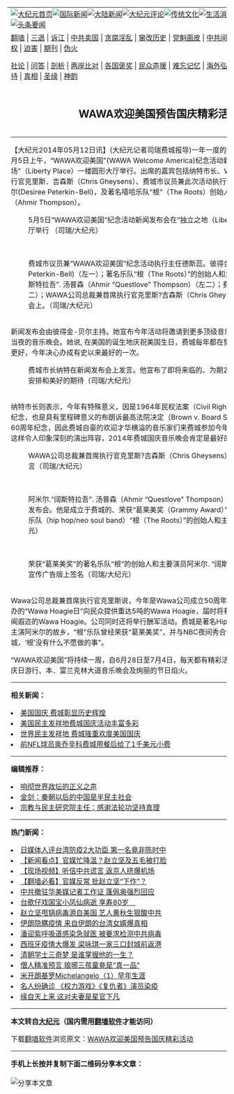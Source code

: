 <a name="1" id="1" target="_blank"></a><span id="1"></span>
<table align=center border="0"><tr><td colspan="2" VALIGN=TOP><a href="https://github.com/mgisno386/djy/blob/master/gb/nf1351518.md#1"><img src="https://raw.githubusercontent.com/mgisno386/www/master/t/djy/1.jpg" title="大纪元首页" alt="大纪元首页"></a><a href="https://github.com/mgisno386/djy/blob/master/gb/n24hr.md#1"><img src="https://raw.githubusercontent.com/mgisno386/www/master/t/djy/3.jpg" title="国际新闻" alt="国际新闻"></a><a href="https://github.com/mgisno386/djy/blob/master/gb/nsc413.md#1"><img src="https://raw.githubusercontent.com/mgisno386/www/master/t/djy/4.jpg" title="大陆新闻" alt="大陆新闻"></a><a href="https://github.com/mgisno386/djy/blob/master/gb/news392.md#1"><img src="https://raw.githubusercontent.com/mgisno386/www/master/t/djy/5.jpg" title="大纪元评论" alt="大纪元评论"></a><a href="https://github.com/mgisno386/djy/blob/master/gb/news2007.md#1"><img src="https://raw.githubusercontent.com/mgisno386/www/master/t/djy/6.jpg" title="传统文化" alt="传统文化"></a><a href="https://github.com/mgisno386/djy/blob/master/gb/news2008.md#1"><img src="https://raw.githubusercontent.com/mgisno386/www/master/t/djy/7.jpg" title="生活消费" alt="生活消费"></a><a href="https://github.com/mgisno386/djy/blob/master/gb/ncyule.md#1"><img src="https://raw.githubusercontent.com/mgisno386/www/master/t/djy/8.jpg" title="娱乐休闲" alt="娱乐休闲"></a><a href="https://github.com/mgisno386/djy/blob/master/gb/nsc1002.md#1"><img src="https://raw.githubusercontent.com/mgisno386/www/master/t/djy/9.jpg" title="健康" alt="健康"></a><a href="https://github.com/mgisno386/djy/blob/master/gb/nf6092.md#1"><img src="https://raw.githubusercontent.com/mgisno386/www/master/t/djy/10a.jpg" title="独家" alt="独家"></a><a href="https://github.com/mgisno386/djy/blob/master/gb/nf4514.md#1"><img src="https://raw.githubusercontent.com/mgisno386/www/master/t/djy/12a.jpg" title="头条要闻" alt="头条要闻"></a></td></tr>
<tr><td colspan="2" VALIGN=TOP><a target="_blank" href="https://github.com/mgisno386/www/blob/master/README.md?zsrh#1">翻墙</a> | <a target="_blank" href="https://github.com/mgisno386/djy/blob/master/gb/nf5657.md#1">三退</a> | <a target="_blank" href="https://github.com/mgisno386/djy/blob/master/gb/nf6124.md#1">诉江</a> | <a target="_blank" href="https://github.com/mgisno386/djy/blob/master/gb/nf1176117.md#1">中共卖国</a> | <a target="_blank" href="https://github.com/mgisno386/djy/blob/master/gb/nf5773.md#1">贪腐淫乱</a> | <a target="_blank" href="https://github.com/mgisno386/djy/blob/master/gb/nf1176115.md#1">窜改历史</a> | <a target="_blank" href="https://github.com/mgisno386/djy/blob/master/gb/nf1176107.md#1">党魁画皮</a> | <a target="_blank" href="https://github.com/mgisno386/djy/blob/master/gb/nf1320400.md#1">中共间谍</a> | <a target="_blank" href="https://github.com/mgisno386/djy/blob/master/gb/nf1176114.md#1">破坏传统</a> | <a target="_blank" href="https://github.com/mgisno386/ntdtv/blob/master/gb/prog447_1.md#1">恶贯满盈</a> | <a target="_blank" href="https://github.com/mgisno386/djy/blob/master/gb/ncid278.md#1">人权</a> | <a target="_blank" href="https://github.com/mgisno386/djy/blob/master/gb/nf1176111.md#1">迫害</a> | <a target="_blank" href="https://gitlab.com/szzdlab/mh-qikan/blob/master/README.md#1">期刊</a> | <a target="_blank" href="https://github.com/mgisno386/djy/blob/master/gb/nf5562.md#1">伪火</a></p><p><a target="_blank" href="https://github.com/mgisno386/djy/blob/master/gb/9p.md#1">社论</a> | <a target="_blank" href="https://github.com/mgisno386/djy/blob/master/gb/nf4378.md#1">问答</a> | <a target="_blank" href="https://github.com/mgisno386/djy/blob/master/gb/nf5792.md#1">剖析</a> | <a target="_blank" href="https://github.com/mgisno386/djy/blob/master/gb/nf5735.md#1">两岸比对</a> | <a target="_blank" href="https://github.com/mgisno386/djy/blob/master/gb/nf6119.md#1">各国褒奖</a> | <a target="_blank" href="https://github.com/mgisno386/djy/blob/master/gb/nf6120.md#1">民众声援</a> | <a target="_blank" href="https://github.com/mgisno386/djy/blob/master/gb/nf1188594.md#1">难忘记忆</a> | <a target="_blank" href="https://github.com/mgisno386/djy/blob/master/gb/nf3180.md#1">海外弘传</a> | <a target="_blank" href="https://github.com/mgisno386/djy/blob/master/gb/nf5410.md#1">万人上访</a> | <a target="_blank" href="https://github.com/mgisno386/www/blob/master/README.md?zsrh#1">平台首页</a> | <a target="_blank" href="https://github.com/mgisno386/djy/blob/master/gb/nf4386.md#1">支持</a> | <a target="_blank" href="https://github.com/mgisno386/djy/blob/master/gb/nf4389.md#1">真相</a> | <a target="_blank" href="https://github.com/mgisno386/djy/blob/master/gb/nf5790.md#1">圣缘</a> | <a target="_blank" href="https://github.com/mgisno386/djy/blob/master/gb/nf4786.md#1">神韵</a></td></tr>
<tr><td VALIGN=TOP width="626"><h2 align=center>WAWA欢迎美国预告国庆精彩活动</h2>

<h6></h6>
<hr>
	<p>【大纪元2014年05月12日讯】(大纪元记者司瑞<ahref="https://github.com/mgisno386/djy/blob/master/gb/tag/%E8%B4%B9%E5%9F%8E.md#1">费城</a>报导)一年一度的<ahref="https://github.com/mgisno386/djy/blob/master/gb/tag/%E7%BE%8E%E5%9B%BD.md#1">美国</a><ahref="https://github.com/mgisno386/djy/blob/master/gb/tag/%E5%9B%BD%E5%BA%86.md#1">国庆</a>节即将来临。5月5日上午，“WAWA欢迎<ahref="https://github.com/mgisno386/djy/blob/master/gb/tag/%E7%BE%8E%E5%9B%BD.md#1">美国</a>”(WAWA Welcome America)纪念活动新闻发布会在“自由广场”（Liberty Place）一楼圆形大厅举行。出席的嘉宾包括纳特市长、WAWA公司总裁兼首席执行官克里斯．吉森斯（Chris Gheysens）、<ahref="https://github.com/mgisno386/djy/blob/master/gb/tag/%E8%B4%B9%E5%9F%8E.md#1">费城</a>市议员兼此次活动执行主任德斯蕊．彼得金-贝尔(Desiree Peterkin-Bell)，及著名嘻哈乐队“根”（The Roots）创始人兼主演阿米尔．汤普森（Ahmir Thompson）。<br />
	<figure id="attachment_5732620" aria-describedby="caption-attachment-5732620" style="width: 600px" class="wp-caption aligncenter"><ahref=" https://i.epochtimes.com/assets/uploads/2014/05/1405120958392088-600x450.jpg" target="_blank" rel="noreferrer noopener"></a><figcaption id="caption-attachment-5732620" class="wp-caption-text">5月5日“WAWA欢迎美国”纪念活动新闻发布会在“独立之地（Liberty Place）”一楼大厅举行 （司瑞/大纪元）</figcaption></figure><br />
	<figure id="attachment_5732627" aria-describedby="caption-attachment-5732627" style="width: 600px" class="wp-caption aligncenter"><ahref=" https://i.epochtimes.com/assets/uploads/2014/05/1405121000282088-600x450.jpg" target="_blank" rel="noreferrer noopener"></a><figcaption id="caption-attachment-5732627" class="wp-caption-text">费城市议员兼“WAWA欢迎美国”纪念活动执行主任德斯蕊。彼得金-贝尔(Desiree Peterkin-Bell)（左一）；著名乐队“根（The Roots）”的创始人和主要演员阿米尔. ”阔斯特拉吾”. 汤普森（Ahmir “Questlove” Thompson）（左二）；费城市长纳特（右二）；WAWA公司总裁兼首席执行官克里斯?吉森斯（Chris Gheysens）在新闻发布会上。（司瑞/大纪元）</figcaption></figure><br />新闻发布会由彼得金-贝尔主持。她宣布今年活动将邀请到更多顶级音乐明星及团体参加独立日当夜的音乐晚会。她说, 在美国的诞生地庆祝美国生日，费城每年都在努力将活动办得比上一年更好，今年决心办成有史以来最好的一次。<br />
	<figure id="attachment_5732634" aria-describedby="caption-attachment-5732634" style="width: 600px" class="wp-caption aligncenter"><ahref=" https://i.epochtimes.com/assets/uploads/2014/05/1405121002022088-600x450.jpg" target="_blank" rel="noreferrer noopener"></a><figcaption id="caption-attachment-5732634" class="wp-caption-text">费城市长纳特在新闻发布会上发言。他宣布了即将来临的、为期2周的<ahref="https://github.com/mgisno386/djy/blob/master/gb/tag/%E5%9B%BD%E5%BA%86.md#1">国庆</a>庆祝活动安排和美好的期待（司瑞/大纪元）</figcaption></figure><br />纳特市长则表示，今年有特殊意义，因是1964年民权法案（Civil Rights Act of 1964）50周年纪念，也是具有里程碑意义的布朗诉最高法院决定（Brown v. Board Supreme Court decision）60周年纪念，因此费城自豪的欢迎才华横溢的音乐家们来费城参加今年有特别意义的国庆活动。这样令人印象深刻的演出阵容，2014年费城国庆音乐晚会肯定是最好的。<br />
	<figure id="attachment_5732640" aria-describedby="caption-attachment-5732640" style="width: 600px" class="wp-caption aligncenter"><ahref=" https://i.epochtimes.com/assets/uploads/2014/05/1405121003382088-600x450.jpg" target="_blank" rel="noreferrer noopener"></a><figcaption id="caption-attachment-5732640" class="wp-caption-text">WAWA公司总裁兼首席执行官克里斯?吉森斯（Chris Gheysens）在新闻发布会上发言（司瑞/大纪元）</figcaption></figure><br />
	<figure id="attachment_5732645" aria-describedby="caption-attachment-5732645" style="width: 600px" class="wp-caption aligncenter"><ahref=" https://i.epochtimes.com/assets/uploads/2014/05/1405121001232088-600x450.jpg" target="_blank" rel="noreferrer noopener"></a><figcaption id="caption-attachment-5732645" class="wp-caption-text">阿米尔.“阔斯特拉吾”. 汤普森（Ahmir “Questlove” Thompson）作为嘉宾参加新闻发布会。他是成立于费城的、荣获“葛莱美奖（Grammy Award）” 的、著名Hip Hop/乐队（hip hop/neo soul band）“根（The Roots）”的创始人和主要演员（司瑞/大纪元）</figcaption></figure><br />
	<figure id="attachment_5732651" aria-describedby="caption-attachment-5732651" style="width: 600px" class="wp-caption aligncenter"><ahref=" https://i.epochtimes.com/assets/uploads/2014/05/1405120959332088-600x450.jpg" target="_blank" rel="noreferrer noopener"></a><figcaption id="caption-attachment-5732651" class="wp-caption-text">荣获“葛莱美奖”的著名乐队“根”的创始人和主要演员阿米尔. “阔斯特拉吾”. 汤普森在宣传广告版上签名（司瑞/大纪元）</figcaption></figure><br />Wawa公司总裁兼首席执行官克里斯说，今年是Wawa公司成立50周年纪念。公司将在7月2日举办的“Wawa Hoagie日”向民众提供重达5吨的Wawa Hoagie，届时将有1万7千人可以品尝到名闻遐迩的Wawa Hoagie。公司同时还将举行酬军活动。费城是著名Hip Hop乐队“根”的创始人兼主演阿米尔的故乡，“根”乐队曾经荣获“葛莱美奖”，并与NBC夜间秀合作。阿米尔表示，“对费城，‘根’没有什么不愿做的事”。</p>
<p>“WAWA欢迎美国”将持续一周，自6月28日至7月4日，每天都有精彩活动，高潮将是7月4日国庆日游行、本．富兰克林大道音乐晚会及绚丽的节日焰火。</p>
	
<hr>


<strong>相关新闻：</strong>
<li><a href="https://github.com/mgisno386/djy/blob/master/gb/11/7/6/n3306797.md#1">美国国庆 费城彰显历史辉煌</a></li>
<li><a href="https://github.com/mgisno386/djy/blob/master/gb/12/7/7/n3629696.md#1">美国民主发祥地费城国庆活动丰富多彩</a></li>
<li><a href="https://github.com/mgisno386/djy/blob/master/gb/13/7/6/n3910097.md#1">世界民主发祥地 费城隆重欢度美国国庆</a></li>
<li><a href="https://github.com/mgisno386/djy/blob/master/gb/22/6/23/n13766085.md#1">前NFL球员奥乔辛科费城用餐后给了1千美元小费</a></li>
<hr>


<strong>编辑推荐：</strong>
<li><a href="https://github.com/ychojm359/ntdtv/blob/master/gb/2020/01/05/a102745738.md#1" target="_blank">响彻世界政坛的正义之声</a>  </li><li><a href="https://github.com/tsiac2612/djy/blob/master/gb/18/1/5/n10026687.md#1" target="_blank">金剑：秦朝以后的中国是半民主社会</a></li><li><a href="https://github.com/tsiac2612/djy/blob/master/gb/19/7/20/n11397207.md#1" target="_blank">宗教与民主研究院主任：感谢法轮功坚持真理</a></li>
<hr>

<strong>热门新闻：</strong>
<li><a href="https://github.com/mgisno386/djy/blob/master/gb/20/3/16/n11943195.md#1">日媒体人评台湾防疫2大功臣 第一名竟非陈时中</a></li>
<li><a href="https://github.com/mgisno386/djy/blob/master/gb/20/3/16/n11945071.md#1">【新闻看点】官媒忙降温？赵立坚及五毛被打脸</a></li>
<li><a href="https://github.com/mgisno386/djy/blob/master/gb/20/3/17/n11946346.md#1">【现场视频】听信中共谎言 返京人挤爆机场</a></li>
<li><a href="https://github.com/mgisno386/djy/blob/master/gb/20/3/17/n11945722.md#1">【翻墙必看】官媒反常 批赵立坚“下作”？</a></li>
<li><a href="https://github.com/mgisno386/djy/blob/master/gb/20/3/17/n11948259.md#1">中共撤驻华美媒记者工作证 蓬佩奥强烈回应</a></li>
<li><a href="https://github.com/mgisno386/djy/blob/master/gb/20/3/17/n11946544.md#1">台歌仔戏国宝小凤仙病逝 享寿80岁　</a></li>
<li><a href="https://github.com/mgisno386/djy/blob/master/gb/20/3/15/n11942589.md#1">赵立坚甩锅病毒源自美国 艺人黄秋生狠酸中共</a></li>
<li><a href="https://github.com/mgisno386/djy/blob/master/gb/20/3/17/n11947993.md#1">伊朗隐瞒疫情 来自伊朗的台湾女婿爆真相</a></li>
<li><a href="https://github.com/mgisno386/djy/blob/master/gb/20/3/15/n11942781.md#1">潘迎紫呼吸道感染急就医 被要求检测中共病毒</a></li>
<li><a href="https://github.com/mgisno386/djy/blob/master/gb/20/3/15/n11942415.md#1">西班牙疫情大爆发 梁咏琪一家三口封城前返港</a></li>
<li><a href="https://github.com/mgisno386/djy/blob/master/gb/20/3/11/n11933369.md#1">清朝学士三奇梦 是谁掌握他的一生？</a></li>
<li><a href="https://github.com/mgisno386/djy/blob/master/gb/20/3/11/n11933376.md#1">僧人精准预言 琅琊三孩童竟是“真一品”</a></li>
<li><a href="https://github.com/mgisno386/djy/blob/master/gb/13/1/31/n3790016.md#1">米开朗基罗Michelangelo（1）早年生涯</a></li>
<li><a href="https://github.com/mgisno386/djy/blob/master/gb/20/3/17/n11946008.md#1">名人纷确诊 《权力游戏》《复仇者》演员染疫</a></li>
<li><a href="https://github.com/mgisno386/djy/blob/master/gb/20/3/12/n11936269.md#1">缘自天上来 这对夫妻是星官下凡</a></li>
<hr>

<strong>本文转自<a href="https://www.epochtimes.com">大纪元</a>（国内需用<a href="https://github.com/mgisno386/www/blob/master/README.md#8">翻墙软件</a>才能访问）</strong><p>下载<a href="https://github.com/mgisno386/www/blob/master/README.md#8">翻墙软件</a>浏览原文：<a href="https://www.epochtimes.com/gb/14/5/12/n4153895.htm">WAWA欢迎美国预告国庆精彩活动</a></p><hr>

<strong>手机上长按并复制下面二维码分享本文章：</strong><br><br><img src="https://chart.apis.google.com/chart?cht=qr&chs=240x240&choe=UTF-8&chld=M|2&chl=https://github.com/mgisno386/djy/blob/master/gb/14/5/12/n4153895.md%231" title="分享本文章"></td><td VALIGN=TOP><a href="https://github.com/mgisno386/djy/blob/master/gb/16/1/21/n4622075.md?dfh#1" target="_blank"><img src="https://raw.githubusercontent.com/mgisno386/djy/master/gb/300/wei-f1.jpg" title="中共的伪火骗局"  alt="中共的伪火骗局"></a><br><a href="https://github.com/mgisno386/www/blob/master/README.md?dfh#9" target="_blank"><img src="https://raw.githubusercontent.com/mgisno386/djy/master/gb/300/yong-h.jpg" title="永恒的见证"  alt="永恒的见证"></a><br><a href="https://github.com/mgisno386/djy/blob/master/gb/13/9/29/n3974789.md?dfh#1" target="_blank"><img src="https://raw.githubusercontent.com/mgisno386/djy/master/gb/300/shang-lnz.jpg" title="善良女子被中共投男牢"  alt="善良女子被中共投男牢"></a><br><a href="https://github.com/mgisno386/djy/blob/master/gb/16/3/16/n4663449.md?dfh#1" target="_blank"><img src="https://raw.githubusercontent.com/mgisno386/djy/master/gb/300/huo-z3.jpg" title="警卫目击活摘器官"  alt="警卫目击活摘器官"></a><br><a href="https://github.com/mgisno386/djy/blob/master/gb/16/8/7/n8177641.md?dfh#1" target="_blank"><img src="https://raw.githubusercontent.com/mgisno386/djy/master/gb/300/huo-z4.jpg" title="证人描述活摘恐怖"  alt="证人描述活摘恐怖"></a><br><a href="https://github.com/mgisno386/djy/blob/master/gb/10/4/19/n2881569.md?dfh#1" target="_blank"><img src="https://raw.githubusercontent.com/mgisno386/djy/master/gb/300/huo-z1.jpg" title="揭开活摘器官黑幕"  alt="揭开活摘器官黑幕"></a><br><a href="https://github.com/mgisno386/djy/blob/master/gb/10/11/7/n3077476.md?dfh#1" target="_blank"><img src="https://raw.githubusercontent.com/mgisno386/djy/master/gb/300/ma-ks.jpg" title="马克思的成魔之路"  alt="马克思的成魔之路"></a><br><a href="https://github.com/mgisno386/djy/blob/master/gb/14/6/9/n4173977.md?dfh#1" target="_blank"><img src="https://raw.githubusercontent.com/mgisno386/djy/master/gb/300/chang-zs.jpg" title="藏字石 蕴天机"  alt="藏字石 蕴天机"></a><br><a href="https://github.com/mgisno386/djy/blob/master/gb/18/5/10/n10381511.md?dfh#1" target="_blank"><img src="https://raw.githubusercontent.com/mgisno386/djy/master/gb/300/st1.jpg" title="关注三亿人三退"  alt="关注三亿人三退"></a><br><a href="https://github.com/mgisno386/djy/blob/master/gb/18/3/21/n10237682.md?dfh#1" target="_blank"><img src="https://raw.githubusercontent.com/mgisno386/djy/master/gb/300/jie-t.jpg" title="解体中共复兴中华"  alt="解体中共复兴中华"></a><br><a href="https://github.com/mgisno386/djy/blob/master/gb/9/2/9/n2422991.md?dfh#1" target="_blank"><img src="https://raw.githubusercontent.com/mgisno386/djy/master/gb/300/gao-zs.jpg" title="中共迫害良心律师"  alt="中共迫害良心律师"></a><br><a href="https://github.com/mgisno386/djy/blob/master/gb/18/12/9/n10900044.md?dfh#1" target="_blank"><img src="https://raw.githubusercontent.com/mgisno386/djy/master/gb/300/sj1.jpg" title="三百多万人举报江泽民"  alt="三百多万人举报江泽民"></a><br><a href="https://github.com/mgisno386/djy/blob/master/gb/18/8/28/n10672014.md?dfh#1" target="_blank"><img src="https://raw.githubusercontent.com/mgisno386/djy/master/gb/300/sj2.jpg" title="这些官员为何起诉江泽民"  alt="这些官员为何起诉江泽民"></a><br><a href="https://github.com/mgisno386/djy/blob/master/gb/8/12/18/n2367165.md?dfh#1" target="_blank"><img src="https://raw.githubusercontent.com/mgisno386/djy/master/gb/300/liangan.jpg" title="海峡两岸的强烈对比"  alt="海峡两岸的强烈对比"></a><br><a href="https://github.com/mgisno386/djy/blob/master/gb/15/12/10/n4593139.md?dfh#1" target="_blank"><img src="https://raw.githubusercontent.com/mgisno386/djy/master/gb/300/jia-ndzl.jpg" title="加拿大总理的贺信"  alt="加拿大总理的贺信"></a><br><a href="https://github.com/mgisno386/djy/blob/master/gb/11/6/17/n3289382.md?dfh#1" target="_blank"><img src="https://raw.githubusercontent.com/mgisno386/djy/master/gb/300/xiao-wd.jpg" title="探寻真相兼听则明"  alt="探寻真相兼听则明"></a><br><a href="https://github.com/mgisno386/djy/blob/master/gb/18/10/27/n10812623.md?dfh#1" target="_blank"><img src="https://raw.githubusercontent.com/mgisno386/djy/master/gb/300/yindu.jpg" title="印度媒体报道东方"  alt="印度媒体报道东方"></a><br><a href="https://github.com/mgisno386/djy/blob/master/gb/18/6/9/n10469652.md?dfh#1" target="_blank"><img src="https://raw.githubusercontent.com/mgisno386/djy/master/gb/300/xie-j.jpg" title="不一样的海外校园"  alt="不一样的海外校园"></a><br><a href="https://github.com/mgisno386/djy/blob/master/gb/7/4/5/n1669415.md?dfh#1" target="_blank"><img src="https://raw.githubusercontent.com/mgisno386/djy/master/gb/300/li-up.jpg" title="从大师到徒弟的传奇"  alt="从大师到徒弟的传奇"></a><br><a href="https://github.com/mgisno386/djy/blob/master/gb/17/5/26/n9191512.md?dfh#1" target="_blank"><img src="https://raw.githubusercontent.com/mgisno386/djy/master/gb/300/zfl2.jpg" title="亿万人与东方一本奇书"  alt="亿万人与东方一本奇书"></a><br><a href="https://github.com/mgisno386/djy/blob/master/gb/13/11/27/n4020290.md?dfh#1" target="_blank"><img src="https://raw.githubusercontent.com/mgisno386/djy/master/gb/300/zhen-h.jpg" title="大陆见不到的震撼场面"  alt="大陆见不到的震撼场面"></a><br><a href="https://github.com/mgisno386/djy/blob/master/gb/15/7/17/n4482910.md?dfh#1" target="_blank"><img src="https://raw.githubusercontent.com/mgisno386/djy/master/gb/300/dalu-sk.jpg" title="人心向善 大陆当初盛况"  alt="人心向善 大陆当初盛况"></a><br><a href="https://github.com/mgisno386/djy/blob/master/gb/19/1/5/n10955468.md?dfh#1" target="_blank"><img src="https://raw.githubusercontent.com/mgisno386/djy/master/gb/300/zfl1.jpg" title="追寻真理 这书讲什么"  alt="追寻真理 这书讲什么"></a><br><a href="https://github.com/mgisno386/www/blob/master/README.md?dfh#1" target="_blank"><img src="https://raw.githubusercontent.com/mgisno386/djy/master/gb/300/fq1.jpg" title="下载免费翻墙软件"  alt="下载免费翻墙软件"></a><br></td></tr></table>
